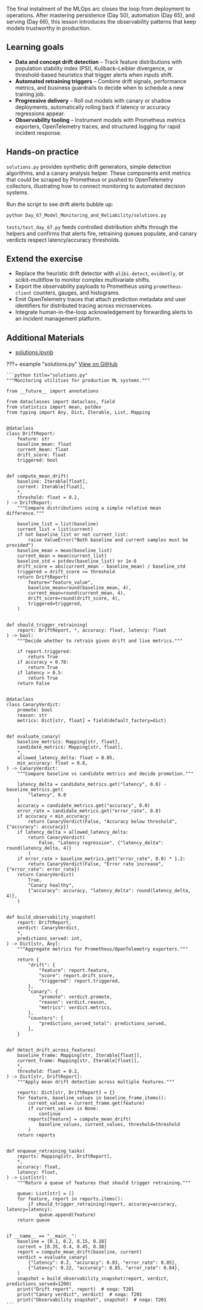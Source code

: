 The final instalment of the MLOps arc closes the loop from deployment to
operations. After mastering persistence (Day 50), automation (Day 65),
and serving (Day 66), this lesson introduces the observability patterns
that keep models trustworthy in production.

## Learning goals

- **Data and concept drift detection** – Track feature distributions with
  population stability index (PSI), Kullback–Leibler divergence, or
  threshold-based heuristics that trigger alerts when inputs shift.
- **Automated retraining triggers** – Combine drift signals, performance
  metrics, and business guardrails to decide when to schedule a new
  training job.
- **Progressive delivery** – Roll out models with canary or shadow
  deployments, automatically rolling back if latency or accuracy
  regressions appear.
- **Observability tooling** – Instrument models with Prometheus metrics
  exporters, OpenTelemetry traces, and structured logging for rapid
  incident response.

## Hands-on practice

`solutions.py` provides synthetic drift generators, simple detection
algorithms, and a canary analysis helper. These components emit metrics
that could be scraped by Prometheus or pushed to OpenTelemetry
collectors, illustrating how to connect monitoring to automated decision
systems.

Run the script to see drift alerts bubble up:

```bash
python Day_67_Model_Monitoring_and_Reliability/solutions.py
```

`tests/test_day_67.py` feeds controlled distribution shifts through the
helpers and confirms that alerts fire, retraining queues populate, and
canary verdicts respect latency/accuracy thresholds.

## Extend the exercise

- Replace the heuristic drift detector with `alibi-detect`, `evidently`,
  or scikit-multiflow to monitor complex multivariate shifts.
- Export the observability payloads to Prometheus using `prometheus- client` counters, gauges, and histograms.
- Emit OpenTelemetry traces that attach prediction metadata and user
  identifiers for distributed tracing across microservices.
- Integrate human-in-the-loop acknowledgement by forwarding alerts to an
  incident management platform.

## Additional Materials

- [solutions.ipynb](https://github.com/saint2706/Coding-For-MBA/blob/main/Day_67_Model_Monitoring_and_Reliability/solutions.ipynb)

???+ example "solutions.py"
    [View on GitHub](https://github.com/saint2706/Coding-For-MBA/blob/main/Day_67_Model_Monitoring_and_Reliability/solutions.py)

    ```python title="solutions.py"
    """Monitoring utilities for production ML systems."""

    from __future__ import annotations

    from dataclasses import dataclass, field
    from statistics import mean, pstdev
    from typing import Any, Dict, Iterable, List, Mapping


    @dataclass
    class DriftReport:
        feature: str
        baseline_mean: float
        current_mean: float
        drift_score: float
        triggered: bool


    def compute_mean_drift(
        baseline: Iterable[float],
        current: Iterable[float],
        *,
        threshold: float = 0.2,
    ) -> DriftReport:
        """Compare distributions using a simple relative mean difference."""

        baseline_list = list(baseline)
        current_list = list(current)
        if not baseline_list or not current_list:
            raise ValueError("Both baseline and current samples must be provided")
        baseline_mean = mean(baseline_list)
        current_mean = mean(current_list)
        baseline_std = pstdev(baseline_list) or 1e-6
        drift_score = abs(current_mean - baseline_mean) / baseline_std
        triggered = drift_score >= threshold
        return DriftReport(
            feature="feature_value",
            baseline_mean=round(baseline_mean, 4),
            current_mean=round(current_mean, 4),
            drift_score=round(drift_score, 4),
            triggered=triggered,
        )


    def should_trigger_retraining(
        report: DriftReport, *, accuracy: float, latency: float
    ) -> bool:
        """Decide whether to retrain given drift and live metrics."""

        if report.triggered:
            return True
        if accuracy < 0.78:
            return True
        if latency > 0.5:
            return True
        return False


    @dataclass
    class CanaryVerdict:
        promote: bool
        reason: str
        metrics: Dict[str, float] = field(default_factory=dict)


    def evaluate_canary(
        baseline_metrics: Mapping[str, float],
        candidate_metrics: Mapping[str, float],
        *,
        allowed_latency_delta: float = 0.05,
        min_accuracy: float = 0.8,
    ) -> CanaryVerdict:
        """Compare baseline vs candidate metrics and decide promotion."""

        latency_delta = candidate_metrics.get("latency", 0.0) - baseline_metrics.get(
            "latency", 0.0
        )
        accuracy = candidate_metrics.get("accuracy", 0.0)
        error_rate = candidate_metrics.get("error_rate", 0.0)
        if accuracy < min_accuracy:
            return CanaryVerdict(False, "Accuracy below threshold", {"accuracy": accuracy})
        if latency_delta > allowed_latency_delta:
            return CanaryVerdict(
                False, "Latency regression", {"latency_delta": round(latency_delta, 4)}
            )
        if error_rate > baseline_metrics.get("error_rate", 0.0) * 1.2:
            return CanaryVerdict(False, "Error rate increase", {"error_rate": error_rate})
        return CanaryVerdict(
            True,
            "Canary healthy",
            {"accuracy": accuracy, "latency_delta": round(latency_delta, 4)},
        )


    def build_observability_snapshot(
        report: DriftReport,
        verdict: CanaryVerdict,
        *,
        predictions_served: int,
    ) -> Dict[str, Any]:
        """Aggregate metrics for Prometheus/OpenTelemetry exporters."""

        return {
            "drift": {
                "feature": report.feature,
                "score": report.drift_score,
                "triggered": report.triggered,
            },
            "canary": {
                "promote": verdict.promote,
                "reason": verdict.reason,
                "metrics": verdict.metrics,
            },
            "counters": {
                "predictions_served_total": predictions_served,
            },
        }


    def detect_drift_across_features(
        baseline_frame: Mapping[str, Iterable[float]],
        current_frame: Mapping[str, Iterable[float]],
        *,
        threshold: float = 0.2,
    ) -> Dict[str, DriftReport]:
        """Apply mean drift detection across multiple features."""

        reports: Dict[str, DriftReport] = {}
        for feature, baseline_values in baseline_frame.items():
            current_values = current_frame.get(feature)
            if current_values is None:
                continue
            reports[feature] = compute_mean_drift(
                baseline_values, current_values, threshold=threshold
            )
        return reports


    def enqueue_retraining_tasks(
        reports: Mapping[str, DriftReport],
        *,
        accuracy: float,
        latency: float,
    ) -> List[str]:
        """Return a queue of features that should trigger retraining."""

        queue: List[str] = []
        for feature, report in reports.items():
            if should_trigger_retraining(report, accuracy=accuracy, latency=latency):
                queue.append(feature)
        return queue


    if __name__ == "__main__":
        baseline = [0.1, 0.2, 0.15, 0.18]
        current = [0.35, 0.4, 0.45, 0.38]
        report = compute_mean_drift(baseline, current)
        verdict = evaluate_canary(
            {"latency": 0.2, "accuracy": 0.83, "error_rate": 0.05},
            {"latency": 0.22, "accuracy": 0.85, "error_rate": 0.04},
        )
        snapshot = build_observability_snapshot(report, verdict, predictions_served=1200)
        print("Drift report", report)  # noqa: T201
        print("Canary verdict", verdict)  # noqa: T201
        print("Observability snapshot", snapshot)  # noqa: T201
    ```
